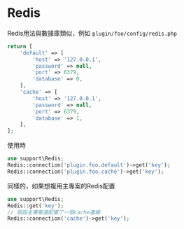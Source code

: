 # Redis
Redis用法與數據庫類似，例如 `plugin/foo/config/redis.php`
```php
return [
    'default' => [
        'host' => '127.0.0.1',
        'password' => null,
        'port' => 6379,
        'database' => 0,
    ],
    'cache' => [
        'host' => '127.0.0.1',
        'password' => null,
        'port' => 6379,
        'database' => 1,
    ],
];
```
使用時
```php
use support\Redis;
Redis::connection('plugin.foo.default')->get('key');
Redis::connection('plugin.foo.cache')->get('key');
```

同樣的，如果想複用主專案的Redis配置
```php
use support\Redis;
Redis::get('key');
// 假設主專案還配置了一個cache連線
Redis::connection('cache')->get('key');
```